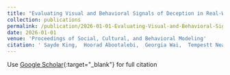 ```yaml
---
title: "Evaluating Visual and Behavioral Signals of Deception in Real-World Contexts"
collection: publications
permalink: /publication/2026-01-01-Evaluating-Visual-and-Behavioral-Signals-of-Deception-in-Real-World-Contexts
date: 2026-01-01
venue: 'Proceedings of Social, Cultural, and Behavioral Modeling'
citation: ' Sayde King,  Hoorad Abootalebi,  Georgia Wai,  Tempestt Neal, &quot;Evaluating Visual and Behavioral Signals of Deception in Real-World Contexts.&quot; In the proceedings of Social, Cultural, and Behavioral Modeling, 2026. Best Paper Award.'
---
```

Use [Google Scholar](https://scholar.google.com/scholar?q=Evaluating+Visual+and+Behavioral+Signals+of+Deception+in+Real+World+Contexts){:target="_blank"} for full citation